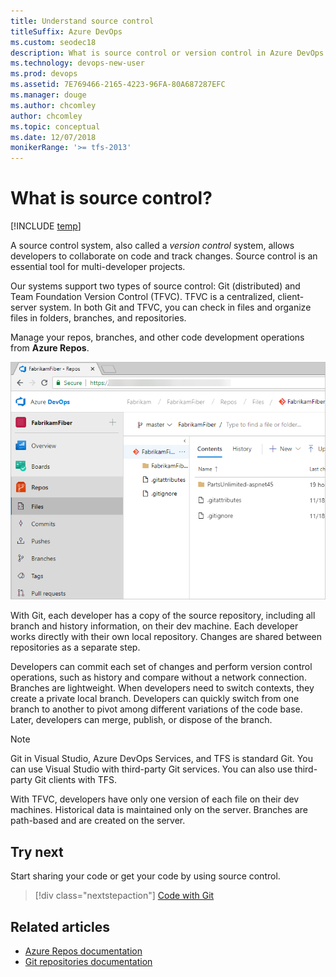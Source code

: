 ```yaml
---
title: Understand source control
titleSuffix: Azure DevOps
ms.custom: seodec18
description: What is source control or version control in Azure DevOps Services & Team Foundation Server?  
ms.technology: devops-new-user 
ms.prod: devops
ms.assetid: 7E769466-2165-4223-96FA-80A687287EFC
ms.manager: douge
ms.author: chcomley
author: chcomley
ms.topic: conceptual
ms.date: 12/07/2018
monikerRange: '>= tfs-2013'
---
```


# What is source control?

[!INCLUDE [temp](../_shared/version-vsts-tfs-all-versions.md)]

A source control system, also called a *version control* system, allows developers to collaborate on code and track changes. Source control is an essential tool for multi-developer projects.  

Our systems support two types of source control: Git (distributed) and Team Foundation Version Control (TFVC). TFVC is a centralized, client-server system. In both Git and TFVC, you can check in files and organize files in folders, branches, and repositories.

Manage your repos, branches, and other code development operations from **Azure Repos**.

![Repos, code GitHub](_img/code-git-hub.png)

With Git, each developer has a copy of the source repository, including all branch and history information, on their dev machine. Each developer works directly with their own local repository. Changes are shared between repositories as a separate step.

Developers can commit each set of changes and perform version control operations, such as history and compare without a network connection. Branches are lightweight. When developers need to switch contexts, they create a private local branch. Developers can quickly switch from one branch to another to pivot among different variations of the code base. Later, developers can merge, publish, or dispose of the branch.

> [!NOTE]
> Git in Visual Studio, Azure DevOps Services, and TFS is standard Git. You can use Visual Studio with third-party Git services. You can also use third-party Git clients with TFS.

With TFVC, developers have only one version of each file on their dev machines. Historical data is maintained only on the server. Branches are path-based and are created on the server.

## Try next  

Start sharing your code or get your code by using source control.  

> [!div class="nextstepaction"]
> [Code with Git](code-with-git.md)

## Related articles

* [Azure Repos documentation](../repos/index.md)
* [Git repositories documentation](../repos/git/index.md)
